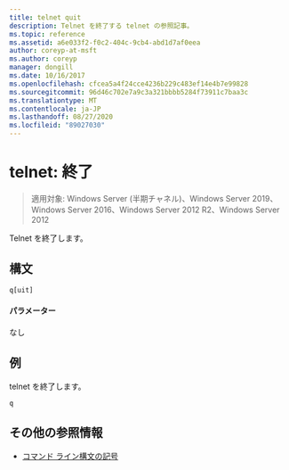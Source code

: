 ```yaml
---
title: telnet quit
description: Telnet を終了する telnet の参照記事。
ms.topic: reference
ms.assetid: a6e033f2-f0c2-404c-9cb4-abd1d7af0eea
author: coreyp-at-msft
ms.author: coreyp
manager: dongill
ms.date: 10/16/2017
ms.openlocfilehash: cfcea5a4f24cce4236b229c483ef14e4b7e99828
ms.sourcegitcommit: 96d46c702e7a9c3a321bbbb5284f73911c7baa3c
ms.translationtype: MT
ms.contentlocale: ja-JP
ms.lasthandoff: 08/27/2020
ms.locfileid: "89027030"
---
```

# <a name="telnet-quit"></a>telnet: 終了

> 適用対象: Windows Server (半期チャネル)、Windows Server 2019、Windows Server 2016、Windows Server 2012 R2、Windows Server 2012

Telnet を終了します。

## <a name="syntax"></a>構文
```
q[uit]
```
#### <a name="parameters"></a>パラメーター
なし
## <a name="examples"></a>例
telnet を終了します。
```
q
```
## <a name="additional-references"></a>その他の参照情報
- [コマンド ライン構文の記号](command-line-syntax-key.md)
